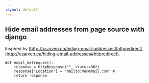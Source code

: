 ```yaml
---
layout: default
---
```


## Hide email addresses from page source with django

Inspired by [http://csarven.ca/hiding-email-addresses#httpredirect](http://csarven.ca/hiding-email-addresses#httpredirect).


    def email_me(request):
        response = HttpResponse("", status=302)
        response['Location'] = "mailto:me@email.com" #
        return response
